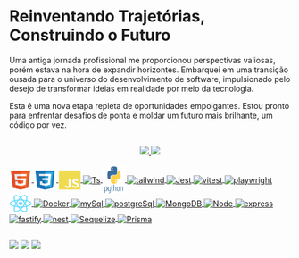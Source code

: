 # Reinventando Trajetórias, Construindo o Futuro

Uma antiga jornada profissional me proporcionou perspectivas valiosas, porém estava na hora de expandir horizontes. Embarquei em uma transição ousada para o universo do desenvolvimento de software, impulsionado pelo desejo de transformar ideias em realidade por meio da tecnologia.

Esta é uma nova etapa repleta de oportunidades empolgantes. Estou pronto para enfrentar desafios de ponta e moldar um futuro mais brilhante, um código por vez.

##

<div align="center">
  <a href="https://github.com/KaueASB">
  <img height="160em" src="https://github-readme-stats-sigma-five.vercel.app/api?username=kaueasb&show_icons=true&theme=radical&include_all_commits=true&count_private=true"/>
  <img height="160em" src="https://github-readme-stats-sigma-five.vercel.app/api/top-langs/?username=kaueasb&layout=compact&langs_count=7&theme=radical"/>
</div>
<div style="display: inline_block"><br>
  <img align="center" alt="HTML" height="35" width="40" src="https://raw.githubusercontent.com/devicons/devicon/master/icons/html5/html5-original.svg">
  <img align="center" alt="CSS" height="35" width="40" src="https://raw.githubusercontent.com/devicons/devicon/master/icons/css3/css3-original.svg">
  <img align="center" alt="Js" height="35" width="40" src="https://raw.githubusercontent.com/devicons/devicon/master/icons/javascript/javascript-plain.svg">
  <img align="center" alt="Ts" height="35" width="40" src="https://cdn.jsdelivr.net/gh/devicons/devicon/icons/typescript/typescript-original.svg">
  <img align="center" alt="Python" height="50" width="40" src="https://raw.githubusercontent.com/devicons/devicon/master/icons/python/python-original-wordmark.svg">
  <img align="center" alt="tailwind" height="35" width="40" src="https://cdn.jsdelivr.net/gh/devicons/devicon@latest/icons/tailwindcss/tailwindcss-original.svg" />
  <img align="center" alt="Jest" height="35" width="40" src="https://cdn.jsdelivr.net/gh/devicons/devicon/icons/jest/jest-plain.svg">
  <img align="center" alt="vitest" height="35" width="40" src="https://cdn.jsdelivr.net/gh/devicons/devicon@latest/icons/vitest/vitest-original.svg">
  <img align="center" alt="playwright" height="35" width="40" src="https://cdn.jsdelivr.net/gh/devicons/devicon@latest/icons/playwright/playwright-original.svg" />
  <img align="center" alt="React" height="35" width="40" src="https://raw.githubusercontent.com/devicons/devicon/master/icons/react/react-original.svg">
  <img align="center" alt="Docker" height="35" width="40" src="https://cdn.jsdelivr.net/gh/devicons/devicon/icons/docker/docker-plain-wordmark.svg">
  <img align="center" alt="mySql" height="35" width="40" src="https://cdn.jsdelivr.net/gh/devicons/devicon/icons/mysql/mysql-original-wordmark.svg">
  <img align="center" alt="postgreSql" height="35" width="40" src="https://cdn.jsdelivr.net/gh/devicons/devicon@latest/icons/postgresql/postgresql-original.svg">
  <img align="center" alt="MongoDB" height="50" width="40" src="https://cdn.jsdelivr.net/gh/devicons/devicon/icons/mongodb/mongodb-plain-wordmark.svg">  
  <img align="center" alt="Node" height="35" width="40" src="https://cdn.jsdelivr.net/gh/devicons/devicon@latest/icons/nodejs/nodejs-original-wordmark.svg">
  <img align="center" alt="express" height="35" width="40" src="https://cdn.jsdelivr.net/gh/devicons/devicon@latest/icons/express/express-original.svg" />
  <img align="center" alt="fastify" height="35" width="40" src="https://cdn.jsdelivr.net/gh/devicons/devicon@latest/icons/fastify/fastify-plain.svg" />
  <img align="center" alt="nest" height="35" width="40" src="https://cdn.jsdelivr.net/gh/devicons/devicon@latest/icons/nestjs/nestjs-original.svg" />
  <img align="center" alt="Sequelize" height="35" width="40" src="https://cdn.jsdelivr.net/gh/devicons/devicon/icons/sequelize/sequelize-original.svg">
  <img align="center" alt="Prisma" height="40" width="40" src="https://cdn.jsdelivr.net/gh/devicons/devicon@latest/icons/prisma/prisma-original-wordmark.svg" />

  <!-- 
  ##

  [![My Skills](https://skillicons.dev/icons?i=html,css,js,ts,react,tailwind,figma,nodejs,jest,vitest,cypress,bun,express,nest,mysql,postgres,mongo,redis,sequelize,prisma,docker,py,git,githubactions,linux,docker)](https://skillicons.dev)

  [![My Skills Desktop](https://skillicons.dev/icons?i=electron,tauri)](https://skillicons.dev) 
  -->

<!-- ##

  [![My Skills Frontend](https://skillicons.dev/icons?i=html,css,js,ts,react,tailwind,figma)](https://skillicons.dev)

  [![My Skills Backend](https://skillicons.dev/icons?i=nodejs,jest,vitest,cypress,bun,express,nest,mysql,postgres,mongo,redis,sequelize,prisma,docker,py)](https://skillicons.dev)

  [![My Skills DevOps](https://skillicons.dev/icons?i=git,githubactions,linux,docker)](https://skillicons.dev)

  [![My Skills Desktop](https://skillicons.dev/icons?i=electron,tauri)](https://skillicons.dev) -->

</div>
  
  ##
  
<div>

  <!-- [![LinkedIn](https://skillicons.dev/icons?i=linkedin)](https://www.linkedin.com/in/kaue-alvess/) -->
  <!-- [![Instagram](https://skillicons.dev/icons?i=instagram)](https://www.instagram.com/k.alvessb/) -->

  <a href="https://www.linkedin.com/in/kaue-alvess/" target="_blank"><img src="https://img.shields.io/badge/-LinkedIn-0077B5?style=for-the-badge&logo=linkedin&logoColor=white" target="_blank"></a>
  <a href="https://www.instagram.com/k.alvessb/" target="_blank"><img src="https://img.shields.io/badge/Instagram-E4405F?style=for-the-badge&logo=instagram&logoColor=white" target="_blank"></a>
  <a href="mailto:kaue_alvesSB@outlook.com"><img src="https://img.shields.io/badge/Outlook-0078D4?style=for-the-badge&logo=microsoft-outlook&logoColor=white" target="_blank"></a>
  
  <!-- <picture>
    <source media="(prefers-color-scheme: dark)" srcset="github-snake-dark.svg" />
    <source media="(prefers-color-scheme: light)" srcset="github-snake.svg" />
    <img alt="github-snake" src="github-snake.svg" />
  </picture>
  
  ![Snake animation](https://github.com/KaueASB/KaueASB/blob/output/github-contribution-grid-snake-dark.svg) -->

  <!-- [![Anurag's GitHub stats](https://github-readme-stats.vercel.app/api?username=KaueASB&show_icons=true&theme=radical&include_all_commits=true&count_private=true)](https://github.com/KaueASB/github-readme-stats) -->
  
</div>
